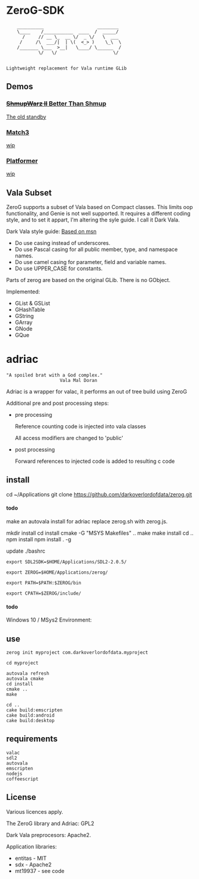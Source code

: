 # ZeroG-SDK


        __________                    ________ 
        \____    /___________  ____  /  _____/ 
          /     // __ \_  __ \/  _ \/   \  ___ 
         /     /\  ___/|  | \(  <_> )    \_\  \
        /_______ \___  >__|   \____/ \______  /
                \/   \/                     \/ 


    Lightweight replacement for Vala runtime GLib

## Demos

### [<del>ShmupWarz II</del> Better Than Shmup](https://darkoverlordofdata.com/zerog-shmupwarz/)
[The old standby](https://github.com/darkoverlordofdata/zerog-shmupwarz)

### [Match3](https://darkoverlordofdata.com/zerog-match3/)
[wip](https://github.com/darkoverlordofdata/zerog-match3)

### [Platformer](https://darkoverlordofdata.com/zerog-platformer/)
[wip](https://github.com/darkoverlordofdata/zerog-platformer)


## Vala Subset
ZeroG supports a subset of Vala based on Compact classes. This limits oop functionality, and Genie is not well supported. It requires a different coding style, and to set it appart, I'm altering the syle guide. I call it Dark Vala.

Dark Vala style guide:
[Based on msn](https://docs.microsoft.com/en-us/dotnet/standard/design-guidelines/capitalization-conventions)

* Do use casing instead of underscores.
* Do use Pascal casing for all public member, type, and namespace names.
* Do use camel casing for parameter, field and variable names.
* Do use UPPER_CASE for constants.


Parts of zerog are based on the original GLib. There is no GObject. 

Implemented:

* GList & GSList
* GHashTable
* GString
* GArray
* GNode
* GQue



# adriac

    "A spoiled brat with a God complex."
                        Vala Mal Doran 

Adriac is a wrapper for valac, it performs an out of tree build using ZeroG

Additional pre and post processing steps:

* pre processing 
    
    Reference counting code is injected into vala classes

    All access modifiers are changed to 'public'
* post processing
    
    Forward references to injected code is added to resulting c code

## install

cd ~/Applications
git clone https://github.com/darkoverlordofdata/zerog.git

#### todo
make an autovala install for adriac
replace zerog.sh with zerog.js. 

mkdir install
cd install
cmake -G "MSYS Makefiles" ..
make
make install
cd ..
npm install
npm install . -g

update ./bashrc

    export SDL2SDK=$HOME/Applications/SDL2-2.0.5/

    export ZEROG=$HOME/Applications/zerog/

    export PATH=$PATH:$ZEROG/bin

    export CPATH=$ZEROG/include/

#### todo
Windows 10 / MSys2 Environment:


## use

    zerog init myproject com.darkoverlordofdata.myproject

    cd myproject

    autovala refresh
    autovala cmake
    cd install
    cmake ..
    make
    
    cd ..
    cake build:emscripten
    cake build:android
    cake build:desktop
    
## requirements

    valac
    sdl2
    autovala
    emscripten
    nodejs
    coffeescript



## License
Various licences apply. 

The ZeroG library and Adriac: GPL2

Dark Vala preprocesors: Apache2.

Application libraries:
* entitas - MIT
* sdx - Apache2
* mt19937 - see code 